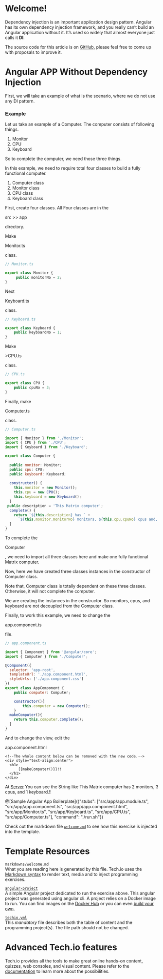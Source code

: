 # Welcome!

Dependency injection is an important application design pattern. Angular has its own dependency injection framework, and you really can’t build an Angular application without it. It’s used so widely that almost everyone just calls it <b>DI</b>.

The source code for this article is on [GitHub](https://github.com/KrunalLathiya/playground-WaGNxCvz), please feel free to come up with proposals to improve it.

# Angular APP Without Dependency Injection
First, we will take an example of what is the scenario, where we do not use any DI pattern.

### Example
Let us take an example of a Computer. The computer consists of following things.

1. Monitor
2. CPU
3. Keyboard

So to complete the computer, we need those three things.

In this example, we need to require total four classes to build a fully functional computer.

1. Computer class
2. Monitor class
3. CPU class
4. Keyboard class

First, create four classes. All Four classes are in the <p>src  >>  app</p> directory.

Make <p>Monitor.ts</p> class.

```javascript
// Monitor.ts

export class Monitor {
     public monitorNo = 2;
}
```
Next <p>Keyboard.ts</p> class.
```javascript
// Keyboard.ts

export class Keyboard {
    public keyboardNo = 1;
}
```
Make <p>>CPU.ts</p> class.
```javascript
// CPU.ts

export class CPU {
    public cpuNo = 3;
}
```
Finally, make <p>Computer.ts</p> class.
```javascript
// Computer.ts

import { Monitor } from './Monitor';
import { CPU } from './CPU';
import { Keyboard } from './Keyboard';

export class Computer {
 
  public monitor: Monitor;
  public cpu: CPU;
  public keyboard: Keyboard;
 
  constructor() {
    this.monitor = new Monitor();
    this.cpu = new CPU();
    this.keyboard = new Keyboard();
  }
 public description = 'This Matrix computer';
  complete() {
    return `${this.description} has ` +
      `${this.monitor.monitorNo} monitors, ${this.cpu.cpuNo} cpus and, ${this.keyboard.keyboardNo} keyboard.`;
  }
}
```
To complete the <p>Computer</p>, we need to import all three classes here and make one fully functional Matrix computer.

Now, here we have created three classes instances in the constructor of Computer class.

Note that, Computer class is totally dependent on these three classes. Otherwise, it will not complete the computer.

We are creating the instances in the constructor. So monitors, cpus, and keyboard are not decoupled from the Computer class.

Finally, to work this example, we need to change the <p>app.component.ts</p> file.
```javascript
// app.component.ts

import { Component } from '@angular/core';
import { Computer } from './Computer';

@Component({
  selector: 'app-root',
  templateUrl: './app.component.html',
  styleUrls: ['./app.component.css']
})
export class AppComponent {
    public computer: Computer;

    constructor(){
        this.computer = new Computer();
    }
  makeComputer(){
  	return this.computer.complete();
  }
}
```
And to change the view, edit the <p>app.component.html</p>
```
<!--The whole content below can be removed with the new code.-->
<div style="text-align:center">
  <h1>
      {{makeComputer()}}!!
  </h1>
</div>
```
At [Server](http://localhost:4200/)
You can see the String like This Matrix computer has 2 monitors, 3 cpus, and 1 keyboard.!!

@[Sample Angular App Boilerplate]({"stubs": ["src/app/app.module.ts", "src/app/app.component.ts", "src/app/app.component.html", "src/app/Monitor.ts", "src/app/Keyboard.ts", "src/app/CPU.ts", "src/app/Computer.ts"], "command": "./run.sh"})

Check out the markdown file [`welcome.md`](https://github.com/TechDotIO/angular-template/blob/master/markdowns/welcome.md) to see how this exercise is injected into the template.

# Template Resources

[`markdowns/welcome.md`](https://github.com/TechDotIO/angular-template/blob/master/markdowns/welcome.md)  
What you are reading here is generated by this file. Tech.io uses the [Markdown syntax](https://tech.io/doc/reference-markdowns) to render text, media and to inject programming exercises.


[`angular-project`](https://github.com/TechDotIO/angular-template/tree/master/angular-project)  
A simple Angular project dedicated to run the exercise above. This angular project was generated using angular cli. A project relies on a Docker image to run. You can find images on the [Docker Hub](https://hub.docker.com/explore/) or you can even [build your own](https://tech.io/doc/reference-runner).


[`techio.yml`](https://github.com/TechDotIO/angular-template/blob/master/techio.yml)  
This *mandatory* file describes both the table of content and the programming project(s). The file path should not be changed.


# Advanced Tech.io features

Tech.io provides all the tools to make great online hands-on content, quizzes, web consoles, and visual content. Please refer to the [documentation](https://tech.io/doc) to learn more about the possibilities.

